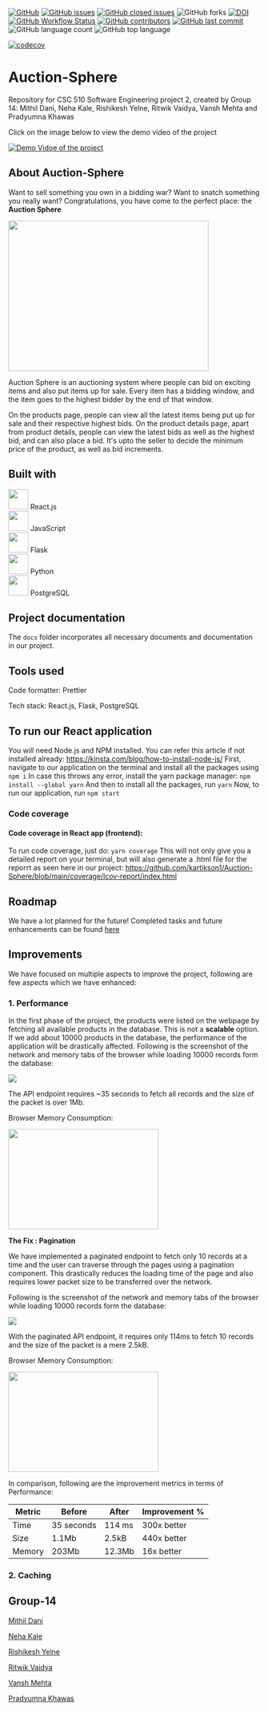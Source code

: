 [![GitHub](https://img.shields.io/github/license/kartikson1/Auction-Sphere)](https://github.com/kartikson1/Auction-Sphere/blob/main/LICENSE)
[![GitHub issues](https://img.shields.io/github/issues/kartikson1/Auction-Sphere)](https://github.com/kartikson1/Auction-Sphere/issues)
[![GitHub closed issues](https://img.shields.io/github/issues-closed-raw/kartikson1/Auction-Sphere)](https://github.com/kartikson1/Auction-Sphere/issues?q=is%3Aissue+is%3Aclosed)
![GitHub forks](https://img.shields.io/github/forks/kartikson1/Auction-Sphere?style=social)
[![DOI](https://zenodo.org/badge/545100230.svg)](https://zenodo.org/badge/latestdoi/545100230)
[![GitHub Workflow Status](https://img.shields.io/github/workflow/status/kartikson1/Auction-Sphere/Running%20Code%20Coverage)](https://github.com/kartikson1/Auction-Sphere/actions)
[![GitHub contributors](https://img.shields.io/github/contributors/kartikson1/Auction-Sphere)](https://github.com/kartikson1/Auction-Sphere/graphs/contributors)
[![GitHub last commit](https://img.shields.io/github/last-commit/kartikson1/Auction-Sphere)](https://github.com/kartikson1/Auction-Sphere/commits/main)
![GitHub language count](https://img.shields.io/github/languages/count/kartikson1/Auction-Sphere)
![GitHub top language](https://img.shields.io/github/languages/top/kartikson1/Auction-Sphere)

[![codecov](https://codecov.io/github/kartikson1/Auction-Sphere/branch/main/graph/badge.svg?token=eucr4X9Mtx)](https://codecov.io/github/kartikson1/Auction-Sphere)



# Auction-Sphere

Repository for CSC 510 Software Engineering project 2, created by Group 14: Mithil Dani, Neha Kale, Rishikesh Yelne, Ritwik Vaidya, Vansh Mehta and Pradyumna Khawas

Click on the image below to view the demo video of the project

[![Demo Vidoe of the project](https://img.youtube.com/vi/AzgGo2B63z0/0.jpg)](https://www.youtube.com/watch?v=AzgGo2B63z0)

## About Auction-Sphere

Want to sell something you own in a bidding war? Want to snatch something you really want?
Congratulations, you have come to the perfect place: the **Auction Sphere**

<img src="./src/assets/Logo.png" width="400" height="300">

Auction Sphere is an auctioning system where people can bid on exciting items and also put items up for sale. Every item has a bidding window, and the item goes to the highest bidder by the end of that window.

On the products page, people can view all the latest items being put up for sale and their respective highest bids. On the product details page, apart from product details, people can view the latest bids as well as the highest bid, and can also place a bid. It's upto the seller to decide the minimum price of the product, as well as bid increments.


## Built with
  <img src="https://upload.wikimedia.org/wikipedia/commons/a/a7/React-icon.svg" width="40" height="40"/> React.js
  <br/>
  <img src="https://upload.wikimedia.org/wikipedia/commons/6/6a/JavaScript-logo.png" width="40" height="40"/> JavaScript
  <br/>
  <img src = "https://cdn.jsdelivr.net/gh/devicons/devicon/icons/flask/flask-original.svg" width="40" height="40"/> Flask
  <br/>
  <img src="https://cdn.jsdelivr.net/gh/devicons/devicon/icons/python/python-original.svg" width="40" height="40" /> Python
  <br/>
  <img src="https://upload.wikimedia.org/wikipedia/commons/2/29/Postgresql_elephant.svg" width="40" height="40" /> PostgreSQL


## Project documentation
The `docs` folder incorporates all necessary documents and documentation in our project.
## Tools used

Code formatter: Prettier

Tech stack: React.js, Flask, PostgreSQL

## To run our React application

You will need Node.js and NPM installed. You can refer this article if not installed already: https://kinsta.com/blog/how-to-install-node-js/
First, navigate to our application on the terminal and install all the packages using
`npm i`
In case this throws any error, install the yarn package manager:
`npm install --global yarn`
And then to install all the packages, run
`yarn`
Now, to run our application, run
`npm start`
### Code coverage
#### Code coverage in React app (frontend):
To run code coverage, just do:
`yarn coverage`
This will not only give you a detailed report on your terminal, but will also generate a .html file for the reporrt as seen here in our project:
https://github.com/kartikson1/Auction-Sphere/blob/main/coverage/lcov-report/index.html
## Roadmap
We have a lot planned for the future! Completed tasks and future enhancements can be found [here](https://github.com/users/kartikson1/projects/1/views/1)

## Improvements

We have focused on multiple aspects to improve the project, following are few aspects which we have enhanced:

### 1. Performance
In the first phase of the project, the products were listed on the webpage by fetching all available products in the database. This is not a **scalable** option. If we add about 10000 products in the database, the performance of the application will be drastically affected. 
Following is the screenshot of the network and memory tabs of the browser while loading 10000 records form the database:

<img src="./docs/images/BadPerformance.jpg">

The API endpoint requires ~35 seconds to fetch all records and the size of the packet is over 1Mb. 

Browser Memory Consumption: 

<img src="./docs/images/HighMemory.jpg" width="300" height="200">


**The Fix : Pagination**

We have implemented a paginated endpoint to fetch only 10 records at a time and the user can traverse through the pages using a pagination component. This drastically reduces the loading time of the page and also requires lower packet size to be transferred over the network.

Following is the screenshot of the network and memory tabs of the browser while loading 10000 records form the database:

<img src="./docs/images/BetterPerformance.jpg">

With the paginated API endpoint, it requires only 114ms to fetch 10 records and the size of the packet is a mere 2.5kB. 

Browser Memory Consumption: 

<img src="./docs/images/LowMemory.jpg" width="300" height="200">

In comparison, following are the improvement metrics in terms of Performance:

Metric | Before | After | Improvement % 
-- | -- | -- | --
Time | 35 seconds | 114 ms | 300x better  
Size | 1.1Mb | 2.5kB | 440x better 
Memory | 203Mb | 12.3Mb | 16x better

### 2. Caching


## Group-14

[Mithil Dani](https://github.com/mithildani)

[Neha Kale](https://github.com/nehakale8)

[Rishikesh Yelne](https://github.com/rishikesh-yelne)

[Ritwik Vaidya](https://github.com/ritwik4690)

[Vansh Mehta](https://github.com/vanshmehta-7)

[Pradyumna Khawas](https://github.com/therealppk)
